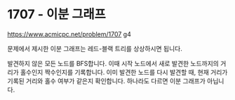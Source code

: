# 1707 - 이분 그래프

<https://www.acmicpc.net/problem/1707> g4

문제에서 제시한 이분 그래프는 레드-블랙 트리를 상상하시면 됩니다.

발견하지 않은 모든 노드를 BFS합니다.
이때 시작 노드에서 새로 발견한 노드까지의 거리가 홀수인지 짝수인지를 기록합니다.
이미 발견한 노드를 다시 발견할 때, 현재 거리가 기록된 거리와 홀수 여부가 같은지 확인합니다.
하나라도 다르면 이분 그래프가 아닙니다.

